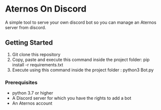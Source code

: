 # Aternos On Discord

A simple tool to serve your own discord bot so you can manage an Aternos server from discord.

## Getting Started

1. Git clone this repository
2. Copy, paste and execute this command inside the project folder: pip install -r requirements.txt
3. Execute using this command inside the project folder : python3 Bot.py

### Prerequisites
- python 3.7 or higher
- A Discord server for which you have the rights to add a bot
- An Aternos account



